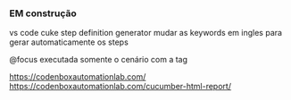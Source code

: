 ### EM construção

vs code
cuke step definition generator
mudar as keywords em ingles para gerar automaticamente os steps

@focus executada somente o cenário com a tag

https://codenboxautomationlab.com/
https://codenboxautomationlab.com/cucumber-html-report/